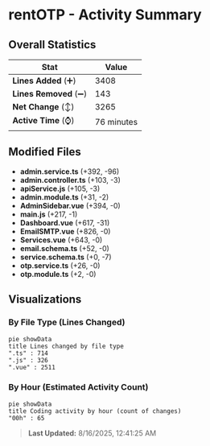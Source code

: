 # rentOTP - Activity Summary 

## Overall Statistics

| Stat                   | Value                                                             |
| ---------------------- | ----------------------------------------------------------------- |
| **Lines Added** (➕)   | 3408                                          |
| **Lines Removed** (➖) | 143                                        |
| **Net Change** (↕)    | 3265                |
| **Active Time** (⌚)   | 76 minutes |


## Modified Files
- **admin.service.ts** (+392, -96)
- **admin.controller.ts** (+103, -3)
- **apiService.js** (+105, -3)
- **admin.module.ts** (+31, -2)
- **AdminSidebar.vue** (+394, -0)
- **main.js** (+217, -1)
- **Dashboard.vue** (+617, -31)
- **EmailSMTP.vue** (+826, -0)
- **Services.vue** (+643, -0)
- **email.schema.ts** (+52, -0)
- **service.schema.ts** (+0, -7)
- **otp.service.ts** (+26, -0)
- **otp.module.ts** (+2, -0)

## Visualizations

### By File Type (Lines Changed)

```mermaid
pie showData
title Lines changed by file type
".ts" : 714
".js" : 326
".vue" : 2511
```

### By Hour (Estimated Activity Count)

```mermaid
pie showData
title Coding activity by hour (count of changes)
"00h" : 65
```


> **Last Updated:** 8/16/2025, 12:41:25 AM